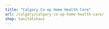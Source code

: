 ```yaml
---
title: "Calgary Co-op Home Health Care"
url: /calgary/calgary-co-op-home-health-care/
shop: Sanitätshaus
---
```

